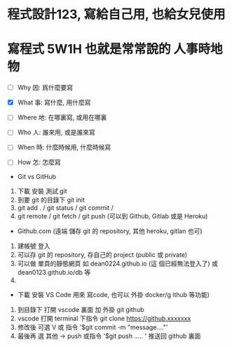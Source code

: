 # 程式設計123, 寫給自己用, 也給女兒使用
# 寫程式 5W1H 也就是常常說的 人事時地物
- [ ] Why   因: 爲什麼要寫
- [x] What  事: 寫什麼, 用什麼寫
- [ ] Where 地: 在哪裏寫, 或用在哪裏
- [ ] Who   人: 誰來用, 或是誰來寫
- [ ] When  時: 什麼時候用, 什麼時候寫
- [ ] How   怎: 怎麼寫


- Git vs GitHub
1. 下載 安裝 測試 git
2.  到要 git 的目錄下 git init
3.  git add . /  git status / git commit / 
4.  git remote / git fetch / git push (可以到 Github, Gitlab 或是 Heroku)  

- Github.com  (遠端 儲存 git 的 repository,  其他 heroku, gitlan 也可)  
1. 建帳號 登入 
2. 可以存 git 的 repository, 存自己的 project (public 或 private)
3. 可以做 單頁的靜態網頁  如 dean0224.github.io (這 個已經無法登入了) 或 dean0123.github.io/db 等
4. 

- 下載 安裝 VS Code 用來 寫code, 也可以 外掛 docker/g ithub 等功能)
1. 到目錄下  打開 vscode 裏面 加 外掛 git github
2. vscode 打開 terminal 下指令  git clone https://github.xxxxxxx  
3. 修改後 可選  V  或 指令 '$git commit -m "message...."'  
4. 最後再 選 其他 -> push 或指令 '$git push ..... ' 推送回 github 裏面
